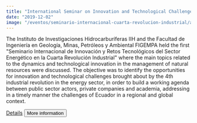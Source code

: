 ```yaml
---
title: "International Seminar on Innovation and Technological Challenges of the Energy Sector in the Fourth Industrial Revolution"
date: "2019-12-02"
image: "/eventos/seminario-internacional-cuarta-revolucion-industrial/afiche.jpg"
---
```


The Instituto de Investigaciones Hidrocarburíferas IIH and the Facultad de Ingeniería en Geología, Minas, Petróleos y Ambiental FIGEMPA held the first "Seminario Internacional de Innovación y Retos Tecnológicos del Sector Energético en la Cuarta Revolución Industrial" where the main topics related to the dynamics and technological innovation in the management of natural resources were discussed. The objective was to identify the opportunities for innovation and technological challenges brought about by the 4th industrial revolution in the energy sector, in order to build a working agenda between public sector actors, private companies and academia, addressing in a timely manner the challenges of Ecuador in a regional and global context.

[Details](https://www.iih-uce.org/en/evento2)
<button name="button" onclick="https://www.iih-uce.org/en/evento2">More information</button>